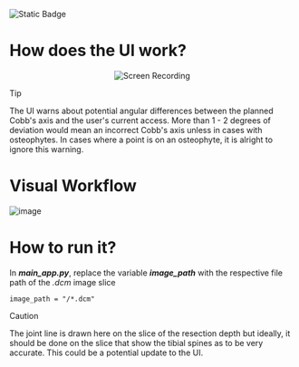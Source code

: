 ![Static Badge](https://img.shields.io/badge/status-in_progress-red?style=flat&labelColor=%237fb3d5&color=%231a5276)

# How does the UI work?
<p align="center">
  <img src="https://github.com/kalamity0513/A-Study-of-the-Cobb-s-Axis/assets/115133535/b8133f47-fea4-4a77-ac7b-2326ecc623b9" alt="Screen Recording">
</p>

> [!TIP]
> The UI warns about potential angular differences between the planned Cobb's axis and the user's current access. More than 1 - 2 degrees of deviation would mean an incorrect Cobb's axis unless in cases with osteophytes. In cases where a point is on an osteophyte, it is alright to ignore this warning.

# Visual Workflow
![image](https://github.com/kalamity0513/A-Study-of-the-Cobb-s-Axis/assets/115133535/dc94fa76-51d9-4201-8468-d3871a0bbccf)

# How to run it?
In **_main_app.py_**, replace the variable **_image_path_** with the respective file path of the _.dcm_ image slice
```
image_path = "/*.dcm"
```
> [!CAUTION]
> The joint line is drawn here on the slice of the resection depth but ideally, it should be done on the slice that show the tibial spines as to be very accurate. This could be a potential update to the UI. 


